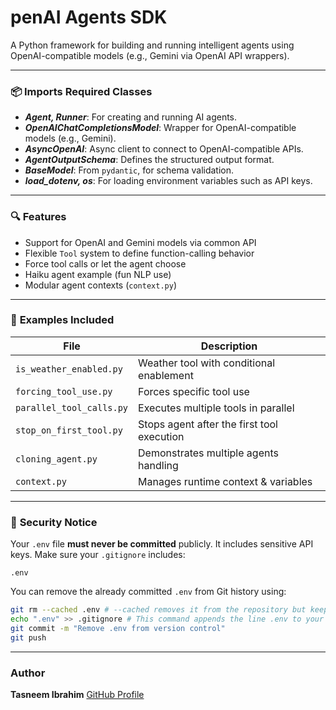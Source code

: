 #  penAI Agents SDK

A Python framework for building and running intelligent agents using OpenAI-compatible models (e.g., Gemini via OpenAI API wrappers).

---

### 📦 **Imports Required Classes**

* ***Agent, Runner***: For creating and running AI agents.
* ***OpenAIChatCompletionsModel***: Wrapper for OpenAI-compatible models (e.g., Gemini).
* ***AsyncOpenAI***: Async client to connect to OpenAI-compatible APIs.
* ***AgentOutputSchema***: Defines the structured output format.
* ***BaseModel***: From `pydantic`, for schema validation.
* ***load\_dotenv, os***: For loading environment variables such as API keys.

---

### 🔍 **Features**

* Support for OpenAI and Gemini models via common API
* Flexible `Tool` system to define function-calling behavior
* Force tool calls or let the agent choose
* Haiku agent example (fun NLP use)
* Modular agent contexts (`context.py`)

---

### 📁 **Examples Included**

| File                     | Description                                |
| ------------------------ | ------------------------------------------ |
| `is_weather_enabled.py`  | Weather tool with conditional enablement   |
| `forcing_tool_use.py`    | Forces specific tool use                   |
| `parallel_tool_calls.py` | Executes multiple tools in parallel        |
| `stop_on_first_tool.py`  | Stops agent after the first tool execution |
| `cloning_agent.py`       | Demonstrates multiple agents handling      |
| `context.py`             | Manages runtime context & variables        |

---

### 🔐 **Security Notice**

Your `.env` file **must never be committed** publicly. It includes sensitive API keys. Make sure your `.gitignore` includes:

```gitignore
.env
```

You can remove the already committed `.env` from Git history using:

```bash
git rm --cached .env # --cached removes it from the repository but keeps it locally.
echo ".env" >> .gitignore # This command appends the line .env to your .gitignore file.
git commit -m "Remove .env from version control"
git push
```

---

### **Author**

**Tasneem Ibrahim**
[GitHub Profile](https://github.com/Tasneem-Ibrahim)

